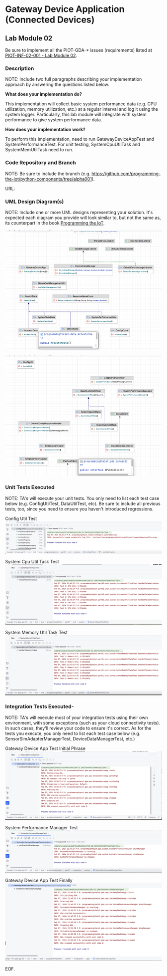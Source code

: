 # Gateway Device Application (Connected Devices)

## Lab Module 02

Be sure to implement all the PIOT-GDA-* issues (requirements) listed at [PIOT-INF-02-001 - Lab Module 02](https://github.com/orgs/programming-the-iot/projects/1#column-9974938).

### Description

NOTE: Include two full paragraphs describing your implementation approach by answering the questions listed below.

**What does your implementation do?** 

This implementation will collect basic system performance data 
(e.g. CPU utilization, memory utilization, etc.) at a regular interval and
log it using the system logger. 
Particularly, this lab module will integrate with system performance
to give system performance data.

**How does your implementation work?**

To perform this implementation, need to run GatewayDeviceAppTest and SystemPerformanceTest.
For unit testing, SystemCpuUtilTask and SystemMemUtilTask need to run.

### Code Repository and Branch

NOTE: Be sure to include the branch (e.g. https://github.com/programming-the-iot/python-components/tree/alpha001).

URL: 

### UML Design Diagram(s)

NOTE: Include one or more UML designs representing your solution. It's expected each
diagram you provide will look similar to, but not the same as, its counterpart in the
book [Programming the IoT](https://learning.oreilly.com/library/view/programming-the-internet/9781492081401/).

![uml_diagram 01.png](uml_diagram%2001.png)

![uml_diagram 02.png](uml_diagram%2002.png)

### Unit Tests Executed

NOTE: TA's will execute your unit tests. You only need to list each test case below
(e.g. ConfigUtilTest, DataUtilTest, etc). Be sure to include all previous tests, too,
since you need to ensure you haven't introduced regressions.

Config Util Test
![unit_test_ConfigUtilTest.png](unit_test_ConfigUtilTest.png)

System Cpu Util Task Test
![Unit_SystemCpuUtilTaskTest.png](Unit_SystemCpuUtilTaskTest.png)

System Memory Util Task Test
![Unit_Test_SystemMemUtilTaskTest.png](Unit_Test_SystemMemUtilTaskTest.png)

### Integration Tests Executed-

NOTE: TA's will execute most of your integration tests using their own environment, with
some exceptions (such as your cloud connectivity tests). In such cases, they'll review
your code to ensure it's correct. As for the tests you execute, you only need to list each
test case below (e.g. SensorSimAdapterManagerTest, DeviceDataManagerTest, etc.)

Gateway Device App Test Initial Phrase
![integration_test_GatewayDeviceAppTest.png](integration_test_GatewayDeviceAppTest.png)

System Performance Manager Test 
![Integration_SystemPerformanceManagerTest.png](Integration_SystemPerformanceManagerTest.png)

Gateway Device App Test Finally
![Integration_GatewayDeviceAppTest_Final.png](Integration_GatewayDeviceAppTest_Final.png)


EOF.
